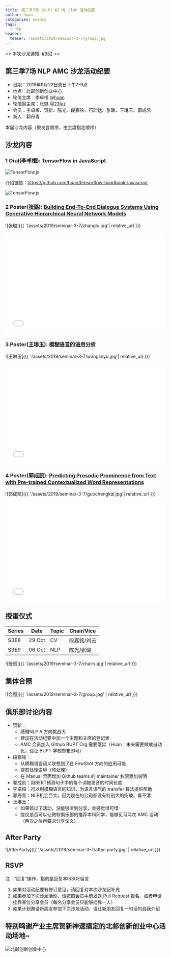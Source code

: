 ```yaml
---
title: 第三季7场 (NLP) AI ML Club 活动纪要
author: huan
categories: events
tags:
  - nlp
header:
  teaser: /assets/2019/seminar-3-7/group.jpg
---
```


<< 本次沙龙通知: [#352](https://github.com/BUPT/ai-ml.club/issues/352)  <<

## 第三季7场 NLP AMC 沙龙活动纪要

- 日期：2019年9月22日周日下午7-9点
- 地点：北邮创新创业中心
- 轮值主席：李卓桓 @[huan](https://github.com/huan)
- 轮值副主席：张璐 @[23luz](https://github.com/23luz)
- 会员：李卓桓、贺新、陈光、段嘉铭、石珅达、张璐、王琳玉、郭成凯
- 新人：郭丹青

本届沙龙内容（按发言顺序，由主席指定顺序）

## 沙龙内容

### 1 Oral([李卓桓](https://github.com/huan)): TensorFlow in JavaScript

![TensorFlow.js](/assets/2019/seminar-3-7/tensorflow-js.gif)

介绍链接：<https://github.com/huan/tensorflow-handbook-javascript>

![TensorFlow.js](/assets/2019/seminar-3-7/architecture.gif)

### 2 Poster([张璐](https://github.com/23luz)): [Building End-To-End Dialogue Systems Using Generative Hierarchical Neural Network Models](https://arxiv.org/pdf/1507.04808.pdf)

![张璐]({{ '/assets/2019/seminar-3-7/zhanglu.jpg'| relative_url }})

<div class="zoom-container" style="
    position: relative;
    padding-bottom:56.25%;
    padding-top:30px;
    height:0;
    overflow:hidden;
">
  <iframe
    src='{{
      '/assets/js/viewer-js/' | relative_url
    }}#{{
      '/assets/2019/seminar-3-7/zhanglu-e2e-generative-hierarchical-neural.pdf' | relative_url
    }}'
    width='560'
    height='315'
    allowfullscreen
    webkitallowfullscreen
    frameborder="0"
    style="
      position: absolute;
      top:0;
      left:0;
      width:100%;
      height:100%;
    "
  ></iframe>
</div>

### 3 Poster([王琳玉](https://github.com/AlaskaaWong)): [模糊语言的语用分析](https://kns.cnki.net/KCMS/detail/detail.aspx?dbcode=CJFQ&dbname=CJFD8589&filename=OUTL198904001&v=MzI2MDR1eFlTN0RoMVQzcVRyV00xRnJDVVJMT2ZidVJ2RkNua1VyM05LampmWXJLeEZ0ak1xNDlGWllSOGVYMUw=)

![王琳玉]({{ '/assets/2019/seminar-3-7/wanglinyu.jpg'| relative_url }})

<div class="zoom-container" style="
    position: relative;
    padding-bottom:56.25%;
    padding-top:30px;
    height:0;
    overflow:hidden;
">
  <iframe
    src='{{
      '/assets/js/viewer-js/' | relative_url
    }}#{{
      '/assets/2019/seminar-3-7/wanglinyu-vague-language.pdf' | relative_url
    }}'
    width='560'
    height='315'
    allowfullscreen
    webkitallowfullscreen
    frameborder="0"
    style="
      position: absolute;
      top:0;
      left:0;
      width:100%;
      height:100%;
    "
  ></iframe>
</div>

### 4 Poster([郭成凯](https://github.com/ggsonic)): [Predicting Prosodic Prominence from Text with Pre-trained Contextualized Word Representations](https://arxiv.org/pdf/1908.02262.pdf)

![郭成凯]({{ '/assets/2019/seminar-3-7/guochengkai.jpg'| relative_url }})

<div class="zoom-container" style="
    position: relative;
    padding-bottom:56.25%;
    padding-top:30px;
    height:0;
    overflow:hidden;
">
  <iframe
    src='{{
      '/assets/js/viewer-js/' | relative_url
    }}#{{
      '/assets/2019/seminar-3-7/guochengkai-predicting-prosodic-prominence-from-text.pdf' | relative_url
    }}'
    width='560'
    height='315'
    allowfullscreen
    webkitallowfullscreen
    frameborder="0"
    style="
      position: absolute;
      top:0;
      left:0;
      width:100%;
      height:100%;
    "
  ></iframe>
</div>

## 授蛋仪式

| Series |  Date  | Topic | Chair/Vice |
| ------ | ------ | ----- | ---------- |
| S3E8   | 29 Oct | CV    | 段嘉铭/刘云  |
| S3E9   | 06 Oct | NLP   | 陈光/张璐    |

![授蛋]({{ '/assets/2019/seminar-3-7/chairs.jpg'| relative_url }})

## 集体合照

![合照]({{ '/assets/2019/seminar-3-7/group.jpg' | relative_url }})

## 俱乐部讨论内容

- 贺新：
  - 感慨NLP AI方向挑战大
  - 建议在活动纪要中加一个主题和主席的登记表
  - AMC 会员加入 Github BUPT Org 需要落实（Huan：未来需要做成自动化，验证 BUPT 学校邮箱即可）
- 段嘉铭：
  - 从模糊语言语义联想到了在 FewShot 方向的应用可能
  - 提前处理语境（预处理）
  - 在 Manual 里面增加 Github teams 的 maintainer 权限添加说明
- 郭成凯：用BERT预测句子中的每个词被发音的时间长度
- 李卓桓：可以用模糊语言的知识，为语言语气的 transfer 算法提供帮助
- 郭丹青：NLP机会巨大，因为现在的公司都没有特别大的突破，看不清
- 王琳玉：
  - 如果错过了活动，没能够听到分享，会感觉很可惜
  - 提议是否可以让微软俱乐部的推荐本科同学，能够见习两次 AMC 活动（两次之后再要求分享论文）

## After Party

![AfterParty]({{ '/assets/2019/seminar-3-7/after-party.jpg' | relative_url }})

## RSVP

注：“回复”操作，指的是回复本ISSUE留言

1. 如果对活动纪要有修订意见，请回复对本次沙龙纪补充
2. 如果参加下次沙龙活动，请按照会员手册发送 Pull Request 报名，或者申请挂靠某位分享会员（每名分享会员只能够挂靠一人）
3. 如果计划邀请新朋友参加下次沙龙活动，请让新朋友回复一句话的自我介绍

## 特别鸣谢产业主席贺新神速搞定的北邮创新创业中心活动场地~

![北邮创新创业中心](/assets/2019/seminar-3-7/bupt-innovation-entrepreneurship-center.jpg)
